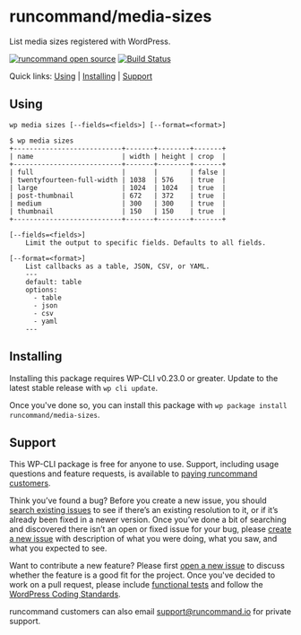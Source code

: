 runcommand/media-sizes
======================

List media sizes registered with WordPress.

[![runcommand open source](https://runcommand.io/wp-content/themes/runcommand-theme/bin/shields/runcommand-open-source.svg)](https://runcommand.io/pricing/) [![Build Status](https://travis-ci.org/runcommand/media-sizes.svg?branch=master)](https://travis-ci.org/runcommand/media-sizes)

Quick links: [Using](#using) | [Installing](#installing) | [Support](#support)

## Using

~~~
wp media sizes [--fields=<fields>] [--format=<format>]
~~~

```
$ wp media sizes
+---------------------------+-------+--------+-------+
| name                      | width | height | crop  |
+---------------------------+-------+--------+-------+
| full                      |       |        | false |
| twentyfourteen-full-width | 1038  | 576    | true  |
| large                     | 1024  | 1024   | true  |
| post-thumbnail            | 672   | 372    | true  |
| medium                    | 300   | 300    | true  |
| thumbnail                 | 150   | 150    | true  |
+---------------------------+-------+--------+-------+
```

	[--fields=<fields>]
		Limit the output to specific fields. Defaults to all fields.

	[--format=<format>]
		List callbacks as a table, JSON, CSV, or YAML.
		---
		default: table
		options:
		  - table
		  - json
		  - csv
		  - yaml
		---

## Installing

Installing this package requires WP-CLI v0.23.0 or greater. Update to the latest stable release with `wp cli update`.

Once you've done so, you can install this package with `wp package install runcommand/media-sizes`.

## Support

This WP-CLI package is free for anyone to use. Support, including usage questions and feature requests, is available to [paying runcommand customers](https://runcommand.io/pricing/).

Think you’ve found a bug? Before you create a new issue, you should [search existing issues](https://github.com/runcommand/sparks/issues?q=label%3Abug%20) to see if there’s an existing resolution to it, or if it’s already been fixed in a newer version. Once you’ve done a bit of searching and discovered there isn’t an open or fixed issue for your bug, please [create a new issue](https://github.com/runcommand/sparks/issues/new) with description of what you were doing, what you saw, and what you expected to see.

Want to contribute a new feature? Please first [open a new issue](https://github.com/runcommand/sparks/issues/new) to discuss whether the feature is a good fit for the project. Once you've decided to work on a pull request, please include [functional tests](https://wp-cli.org/docs/pull-requests/#functional-tests) and follow the [WordPress Coding Standards](http://make.wordpress.org/core/handbook/coding-standards/).

runcommand customers can also email [support@runcommand.io](mailto:support@runcommand.io) for private support.


